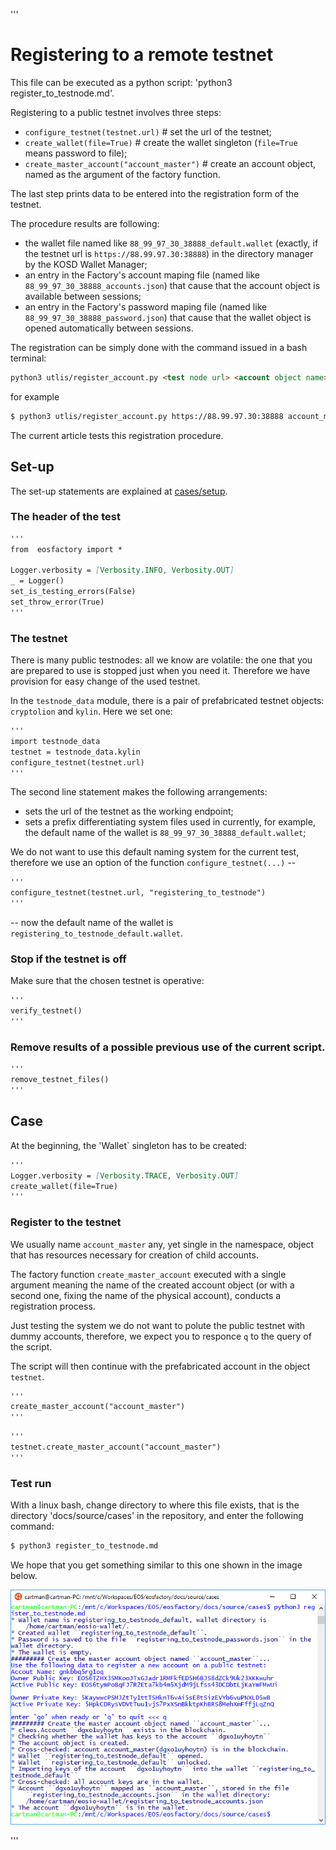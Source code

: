 '''
# Registering to a remote testnet

This file can be executed as a python script: 
'python3 register_to_testnode.md'.

Registering to a public testnet involves three steps:

* `configure_testnet(testnet.url)` # set the url of the testnet;
* `create_wallet(file=True)` # create the wallet singleton (`file=True` means password to file);
* `create_master_account("account_master")` # create an account object, named as the argument of the factory function.

The last step prints data to be entered into the registration form of the testnet.

The procedure results are following:

* the wallet file named like `88_99_97_30_38888_default.wallet` (exactly, if the testnet url is `https://88.99.97.30:38888`) in the directory manager by the KOSD Wallet Manager;
* an entry in the Factory's account maping file (named like `88_99_97_30_38888_accounts.json`) that cause that the account object is available between sessions;
* an entry in the Factory's password maping file (named like `88_99_97_30_38888_password.json`) that cause that the wallet object is opened automatically between sessions.

The registration can be simply done with the command issued in a bash terminal:
```md
python3 utlis/register_account.py <test node url> <account object name>
```
 
for example
```md
$ python3 utlis/register_account.py https://88.99.97.30:38888 account_master
```

The current article tests this registration procedure.

## Set-up

The set-up statements are explained at <a href="html">cases/setup</a>.

### The header of the test

```md
'''
from  eosfactory import *

Logger.verbosity = [Verbosity.INFO, Verbosity.OUT]
_ = Logger()
set_is_testing_errors(False)
set_throw_error(True)
'''
```

### The testnet

There is many public testnodes: all we know are volatile: the one that you are 
prepared to use is stopped just when you need it. Therefore we have provision 
for easy change of the used testnet. 

In the `testnode_data` module, there is a pair of prefabricated testnet objects: `cryptolion` and `kylin`. Here we set one:

```md
'''
import testnode_data
testnet = testnode_data.kylin
configure_testnet(testnet.url)
'''
```
The second line statement makes the following arrangements:

* sets the url of the testnet as the working endpoint;
* sets a prefix differentiating system files used in currently, for example, the default name of the wallet is `88_99_97_30_38888_default.wallet`;

We do not want to use this default naming system for the current test, 
therefore we use an option of the function `configure_testnet(...)` --

```md
'''
configure_testnet(testnet.url, "registering_to_testnode")
'''
```
-- now the default name of the wallet is `registering_to_testnode_default.wallet`.

### Stop if the testnet is off

Make sure that the chosen testnet is operative:

```md
'''
verify_testnet()
'''
```

### Remove results of a possible previous use of the current script.

```md
'''
remove_testnet_files()
'''
```

## Case

At the beginning, the 'Wallet` singleton has to be created:

```md
'''
Logger.verbosity = [Verbosity.TRACE, Verbosity.OUT]
create_wallet(file=True)
'''
```

### Register to the testnet

We usually name `account_master` any, yet single in the namespace, object that has resources necessary for creation of child accounts. 

The factory function `create_master_account` executed with a single argument meaning the name of the created account object (or with a second one, fixing the name of the physical account), conducts a registration process.

Just testing the system we do not want to polute the public testnet with dummy accounts, therefore, we expect you to responce `q` to the query of the script.

The script will then continue with the prefabricated account in the object `testnet`.
```md
'''
create_master_account("account_master")
'''
```
```md
'''
testnet.create_master_account("account_master")
'''
```

### Test run

With a linux bash, change directory to where this file exists, that is the 
directory 'docs/source/cases' in the repository, and enter the following 
command:

```md
$ python3 register_to_testnode.md
```

We hope that you get something similar to this one shown in the image below.

<img src="register.png" 
    onerror="this.src='../../../source/cases/registering.png'" width="640px"/>
    
'''